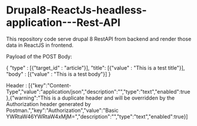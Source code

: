 # Drupal8-ReactJs-headless-application---Rest-API
This repository code serve drupal 8 RestAPI from backend and render those data in  ReactJS in frontend. 

Payload of the POST Body:

{
	"type" : [{"target_id" : "article"}],
	"title": [{"value" : "This is a test title"}],
	"body" : [{"value" : "This is a test body"}]
}


Header  :
 [{"key":"Content-Type","value":"application/json","description":"","type":"text","enabled":true},{"warning":"This is a duplicate header and will be overridden by the Authorization header generated by Postman.","key":"Authorization","value":"Basic YWRtaW46YWRtaW4xMjM=","description":"","type":"text","enabled":true}]

